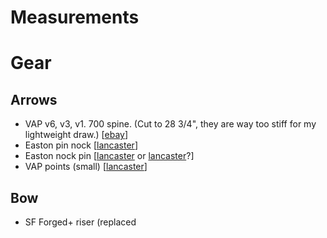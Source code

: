 # Measurements
# Gear

## Arrows

- VAP v6, v3, v1. 700 spine. (Cut to 28 3/4", they are way too stiff for my lightweight draw.) [[ebay](https://www.ebay.com/itm/VICTORY-Vap-V1-V3-V6-shafts-Assorted-spines/222382435219?hash=item33c706ab93:m:m5LXxXdb74W6P37sNpb-CMg:rk:2:pf:0)]
- Easton pin nock [[lancaster](http://www.lancasterarchery.com/easton-pin-nock.html)]
- Easton nock pin [[lancaster](http://www.lancasterarchery.com/easton-a-c-e-nock-pin.html) or [lancaster](http://www.lancasterarchery.com/easton-a-c-g-nock-pin.html)?]
- VAP points (small) [[lancaster](http://www.lancasterarchery.com/victory-vap-stainless-steel-target-point-small.html)]

## Bow
- SF Forged+ riser (replaced
<!--stackedit_data:
eyJoaXN0b3J5IjpbNjgwMjgxNTkxXX0=
-->